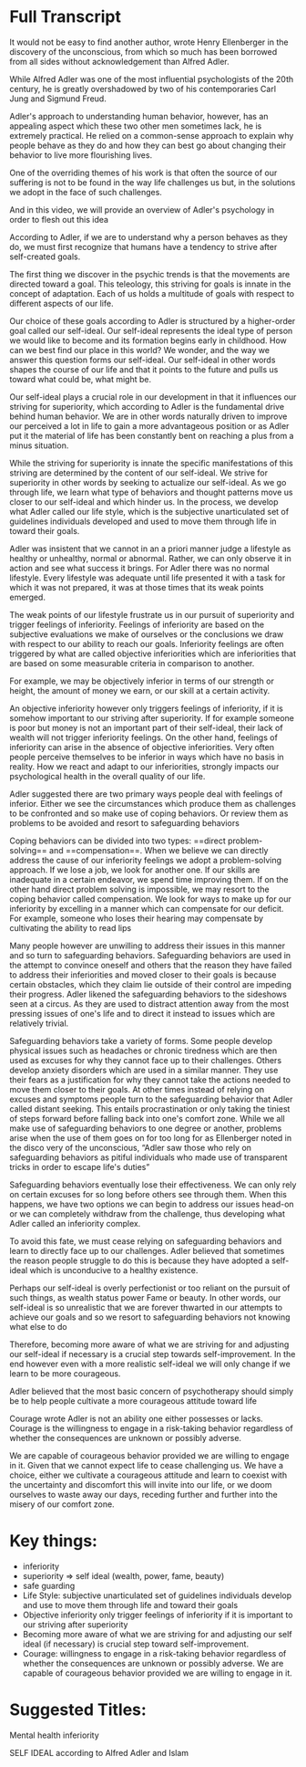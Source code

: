 # Full Transcript           
It would not be easy to find another author, wrote Henry Ellenberger in the discovery of the unconscious, from which so much has been borrowed from all sides without acknowledgement than Alfred Adler.

While Alfred Adler was one of the most influential psychologists of the 20th century, he is greatly overshadowed by two of his contemporaries Carl Jung and Sigmund Freud.

Adler's approach to understanding human behavior, however, has an appealing aspect which these two other men sometimes lack, he is extremely practical. He relied on a common-sense approach to explain why people behave as they do and how they can best go about changing their behavior to live more flourishing lives.

One of the overriding themes of his work is that often the source of our suffering is not to be found in the way life challenges us but, in the solutions we adopt in the face of such challenges.

And in this video, we will provide an overview of Adler's psychology in order to flesh out this idea

According to Adler, if we are to understand why a person behaves as they do, we must first recognize that humans have a tendency to strive after self-created goals.

The first thing we discover in the psychic trends is that the movements are directed toward a goal. This teleology, this striving for goals is innate in the concept of adaptation. Each of us holds a multitude of goals with respect to different aspects of our life.

Our choice of these goals according to Adler is structured by a higher-order goal called our self-ideal. Our self-ideal represents the ideal type of person we would like to become and its formation begins early in childhood. How can we best find our place in this world? We wonder, and the way we answer this question forms our self-ideal. Our self-ideal in other words shapes the course of our life and that it points to the future and pulls us toward what could be, what might be.

Our self-ideal plays a crucial role in our development in that it influences our striving for superiority, which according to Adler is the fundamental drive behind human behavior. We are in other words naturally driven to improve our perceived a lot in life to gain a more advantageous position or as Adler put it the material of life has been constantly bent on reaching a plus from a minus situation.

While the striving for superiority is innate the specific manifestations of this striving are determined by the content of our self-ideal. We strive for superiority in other words by seeking to actualize our self-ideal. As we go through life, we learn what type of behaviors and thought patterns move us closer to our self-ideal and which hinder us. In the process, we develop what Adler called our life style, which is the subjective unarticulated set of guidelines individuals developed and used to move them through life in toward their goals.

Adler was insistent that we cannot in an a priori manner judge a lifestyle as healthy or unhealthy, normal or abnormal. Rather, we can only observe it in action and see what success it brings. For Adler there was no normal lifestyle. Every lifestyle was adequate until life presented it with a task for which it was not prepared, it was at those times that its weak points emerged.

The weak points of our lifestyle frustrate us in our pursuit of superiority and trigger feelings of inferiority. Feelings of inferiority are based on the subjective evaluations we make of ourselves or the conclusions we draw with respect to our ability to reach our goals. Inferiority feelings are often triggered by what are called objective inferiorities which are inferiorities that are based on some measurable criteria in comparison to another.

For example, we may be objectively inferior in terms of our strength or height, the amount of money we earn, or our skill at a certain activity.

An objective inferiority however only triggers feelings of inferiority, if it is somehow important to our striving after superiority. If for example someone is poor but money is not an important part of their self-ideal, their lack of wealth will not trigger inferiority feelings. On the other hand, feelings of inferiority can arise in the absence of objective inferiorities. Very often people perceive themselves to be inferior in ways which have no basis in reality. How we react and adapt to our inferiorities, strongly impacts our psychological health in the overall quality of our life.

Adler suggested there are two primary ways people deal with feelings of inferior. Either we see the circumstances which produce them as challenges to be confronted and so make use of coping behaviors. Or review them as problems to be avoided and resort to safeguarding behaviors

Coping behaviors can be divided into two types: ==direct problem-solving== and ==compensation==. When we believe we can directly address the cause of our inferiority feelings we adopt a problem-solving approach. If we lose a job, we look for another one. If our skills are inadequate in a certain endeavor, we spend time improving them. If on the other hand direct problem solving is impossible, we may resort to the coping behavior called compensation. We look for ways to make up for our inferiority by excelling in a manner which can compensate for our deficit. For example, someone who loses their hearing may compensate by cultivating the ability to read lips

Many people however are unwilling to address their issues in this manner and so turn to safeguarding behaviors. Safeguarding behaviors are used in the attempt to convince oneself and others that the reason they have failed to address their inferiorities and moved closer to their goals is because certain obstacles, which they claim lie outside of their control are impeding their progress. Adler likened the safeguarding behaviors to the sideshows seen at a circus. As they are used to distract attention away from the most pressing issues of one's life and to direct it instead to issues which are relatively trivial.

Safeguarding behaviors take a variety of forms. Some people develop physical issues such as headaches or chronic tiredness which are then used as excuses for why they cannot face up to their challenges. Others develop anxiety disorders which are used in a similar manner. They use their fears as a justification for why they cannot take the actions needed to move them closer to their goals. At other times instead of relying on excuses and symptoms people turn to the safeguarding behavior that Adler called distant seeking. This entails procrastination or only taking the tiniest of steps forward before falling back into one's comfort zone. While we all make use of safeguarding behaviors to one degree or another, problems arise when the use of them goes on for too long for as Ellenberger noted in the disco very of the unconscious, “Adler saw those who rely on safeguarding behaviors as pitiful individuals who made use of transparent tricks in order to escape life's duties”

Safeguarding behaviors eventually lose their effectiveness. We can only rely on certain excuses for so long before others see through them. When this happens, we have two options we can begin to address our issues head-on or we can completely withdraw from the challenge, thus developing what Adler called an inferiority complex.

To avoid this fate, we must cease relying on safeguarding behaviors and learn to directly face up to our challenges. Adler believed that sometimes the reason people struggle to do this is because they have adopted a self-ideal which is unconducive to a healthy existence.

Perhaps our self-ideal is overly perfectionist or too reliant on the pursuit of such things, as wealth status power Fame or beauty. In other words, our self-ideal is so unrealistic that we are forever thwarted in our attempts to achieve our goals and so we resort to safeguarding behaviors not knowing what else to do

Therefore, becoming more aware of what we are striving for and adjusting our self-ideal if necessary is a crucial step towards self-improvement. In the end however even with a more realistic self-ideal we will only change if we learn to be more courageous.

Adler believed that the most basic concern of psychotherapy should simply be to help people cultivate a more courageous attitude toward life

Courage wrote Adler is not an ability one either possesses or lacks. Courage is the willingness to engage in a risk-taking behavior regardless of whether the consequences are unknown or possibly adverse.

We are capable of courageous behavior provided we are willing to engage in it. Given that we cannot expect life to cease challenging us. We have a choice, either we cultivate a courageous attitude and learn to coexist with the uncertainty and discomfort this will invite into our life, or we doom ourselves to waste away our days, receding further and further into the misery of our comfort zone.

# Key things:
- inferiority
- superiority => self ideal (wealth, power, fame, beauty)
- safe guarding 
- Life Style: subjective unarticulated set of guidelines individuals develop and use to move them through life and toward their goals
- Objective inferiority only trigger feelings of inferiority if it is important to our striving after superiority
- Becoming more aware of what we are striving for and adjusting our self ideal (if necessary) is crucial step toward self-improvement.
- Courage: willingness to engage in a risk-taking behavior regardless of whether the consequences are unknown or possibly adverse. We are capable of courageous behavior provided we are willing to engage in it. 

# Suggested Titles:
Mental health inferiority

SELF IDEAL according to Alfred Adler and Islam